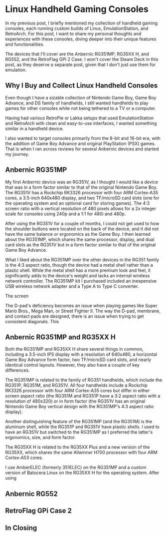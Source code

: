 # Linux Handheld Gaming Consoles

In my previous post, I briefly mentioned my collection of handheld gaming consoles, each running custom builds of Linux, EmulationStation, and RetroArch.   For this post, I want to share my personal thoughts and experiences with these consoles, diving deeper into their unique features and functionalities.

The devices that I'll cover are the Anbernic RG351MP, RG35XX H, and RG552, and the RetroFlag GPi 2 Case. I won't cover the Steam Deck in this post, as they deserve a separate post, given that I don't just use them for emulation.

## Why I Buy and Collect Linux Handheld Consoles

Even though I have a sizable collection of Nintendo Game Boy, Game Boy Advance, and DS family of handhelds, I still wanted handhelds to play games for other consoles while not being tethered to a TV or a computer.

Having had various RetroPie or Lakka setups that used EmulationStation and RetroArch with clean and easy-to-use interfaces, I wanted something similar in a handheld device.

I also wanted to target consoles primarily from the 8-bit and 16-bit era, with the addition of Game Boy Advance and original PlayStation (PSX) games. That is when I ran across reviews for several Anbernic devices and started my journey.

## Anbernic RG351MP

My first Anbernic device was an RG351V, as I thought I would like a device that was in a form factor similar to that of the original Nintendo Game Boy. The RG351V has a Rockchip RK3326 processor with four ARM Cortex-A35 cores, a 3.5-inch 640x480 display, and two TF/microSD card slots (one for the operating system and an optional card for storing games). The 4:3 screen ratio with a vertical resolution of 480 pixels allows for a 2x integer scale for consoles using 240p and a 1:1 for 480i and 480p.

After using the RG351V for a couple of months, I could not get used to how the shoulder buttons were located on the back of the device, and it did not have the same balance or ergonomics as the Game Boy. I then learned about the RG351MP, which shares the same processor, display, and dual card slots as the RG351V but in a form factor similar to that of the original Game Boy Advance. 

What I liked about the RG351MP over the other devices in the RG351 family is the 4:3 aspect ratio, though the device had a metal shell rather than a plastic shell. While the metal shell has a more premium look and feel, it significantly adds to the device's weight and lacks an internal wireless network controller. The RG351MP kit I purchased included an inexpensive USB wireless network adapter and a Type A to Type C converter.

The screen

The D-pad's deficiency becomes an issue when playing games like Super Mario Bros., Mega Man, or Street Fighter II. The way the D-pad, membrane, and contact pads are designed, there is an issue when trying to get consistent diagonals. This 


## Anbernic RG351MP and RG35XX H

Both the RG351MP and RG35XX H share several things in common, including a 3.5-inch IPS display with a resolution of 640x480, a horizontal Game Boy Advance form factor, two TF/microSD card slots, and nearly identical control layouts. However, they also have a couple of key differences.

The RG351MP is related to the family of RG351 handhelds, which include the RG351P, RG351M, and RG351V. All four handhelds include a Rockchip RK3326 processor with four ARM Cortex-A35 cores but differ in either screen aspect ratio (the RG351M and RG351P have a 3:2 aspect ratio with a resolution of 480x320) or in form factor (the RG351V has an original Nintendo Game Boy vertical design with the RG351MP's 4:3 aspect ratio display).

Another distinguishing feature of the RG351MP (and the RG351M) is the aluminum shell, while the RG351P and RG351V have plastic shells. I used to have an RG351V but switched to the RG351MP as I preferred the latter's ergonomics, size, and form factor.

The RG35XX H is related to the RG35XX Plus and a new version of the RG35XX, which shares the same Allwinner H700 processor with four ARM Cortex-A53 cores.

I use AmberELEC (formerly 351ELEC) on the RG351MP and a custom version of Batocera Linux on the RG35XX H for the operating system. After using  

## Anbernic RG552


## RetroFlag GPi Case 2


## In Closing

